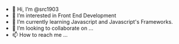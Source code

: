 - 👋 Hi, I’m @src1903
- 👀 I’m interested in Front End Development
- 🌱 I’m currently learning Javascript and Javascript's Frameworks.
- 💞️ I’m looking to collaborate on ...
- 📫 How to reach me ...

<!---
src1903/src1903 is a ✨ special ✨ repository because its `README.md` (this file) appears on your GitHub profile.
You can click the Preview link to take a look at your changes.
--->
